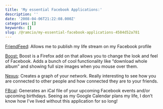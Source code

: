 ```yaml
---
title: 'My essential Facebook Applications:'
description: ''
date: '2008-04-06T21:22:08.000Z'
categories: []
keywords: []
slug: /@ramcio/my-essential-facebook-applications-4584d52a781
---
```


[FriendFeed](http://www.facebook.com/apps/application.php?id=2795223269&b&ref=pd): Allows me to publish my life stream on my Facebook profile

[Boost:](https://addons.mozilla.org/en-US/firefox/addon/3120) Boost is a Firefox add on that allows you to change the look and feel of Facebook. Adds a bunch of cool functionality like “download whole album” and showing full size images when you mouse over them.

[Nexus](http://nexus.ludios.net/): Creates a graph of your network. Really interesting to see how you are connected to other people and how connected they are to your friends.

[FBcal](http://www.fbcal.com/): Generates an iCal file of your upcoming Facebook events and/or upcoming birthdays. Seeing as my Google Calendar plans my life, I don’t know how I’ve lived without this application for so long!